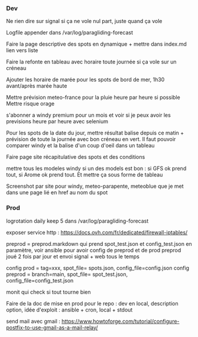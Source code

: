 ### Dev

Ne rien dire sur signal si ça ne vole nul part, juste quand ça vole

Logfile appender dans /var/log/paragliding-forecast

Faire la page descriptive des spots en dynamique + mettre dans index.md lien vers liste

Faire la refonte en tableau avec horaire toute journée si ça vole sur un créneau

Ajouter les horaire de marée pour les spots de bord de mer, 1h30 avant/après marée haute

Mettre prévision meteo-france pour la pluie heure par heure si possible
Mettre risque orage 

s'abonner a windy premium pour un mois et voir si je peux avoir les previsions heure par heure avec selenium

Pour les spots de la date du jour, mettre résultat balise depuis ce matin + prévision de toute la journée avec bon créneau en vert. Il faut pouvoir comparer windy et la balise d'un coup d'oeil dans un tableau

Faire page site récapitulative des spots et des conditions

mettre tous les modeles windy si un des models est bon : si GFS ok prend tout, si Arome ok prend tout. Et mettre ça sous forme de tableau

Screenshot par site pour windy, meteo-parapente, meteoblue que je met dans une page lié en href au nom du spot

### Prod

logrotation daily keep 5 dans /var/log/paragliding-forecast

exposer service http : https://docs.ovh.com/fr/dedicated/firewall-iptables/

preprod = preprod.markdown qui prend spot_test.json et config_test.json en paramètre, voir ansible pour avoir config de preprod et de prod
preprod joué 2 fois par jour et envoi signal + web tous le temps

config prod = tag=xxx, spot_file= spots.json, config_file=config.json
config preprod = branch=main, spot_file= spot_test.json, config_file=config_test.json

monit qui check si tout tourne bien

Faire de la doc de mise en prod pour le repo : dev en local, description option, idée d'exploit : ansible + cron, local + stdout

send mail avec gmail : https://www.howtoforge.com/tutorial/configure-postfix-to-use-gmail-as-a-mail-relay/